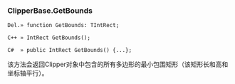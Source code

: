 ### **ClipperBase.GetBounds**

```
Del.» function GetBounds: TIntRect;

C++ » IntRect GetBounds();

C#  » public IntRect GetBounds() {...};
```

该方法会返回Clipper对象中包含的所有多边形的最小包围矩形（该矩形长和高和坐标轴平行）。
